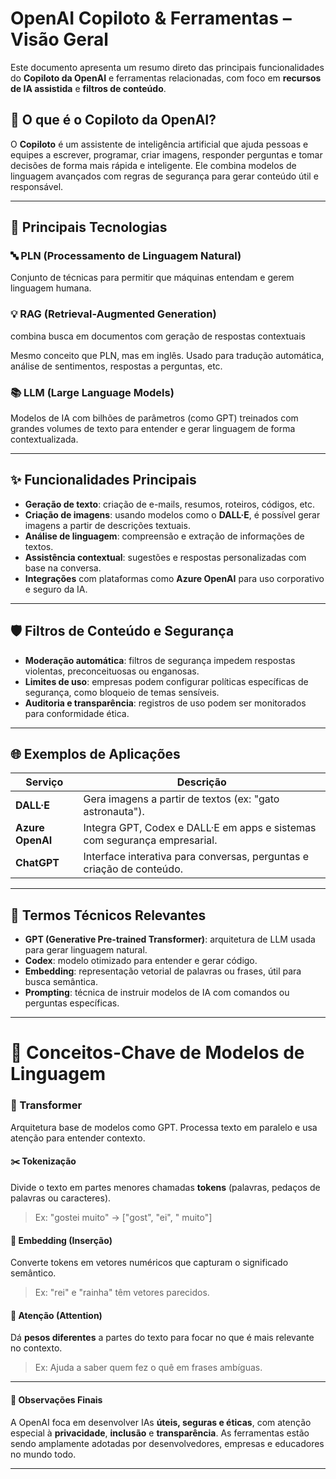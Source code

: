 # OpenAI Copiloto & Ferramentas – Visão Geral

Este documento apresenta um resumo direto das principais funcionalidades do **Copiloto da OpenAI** e ferramentas relacionadas, com foco em **recursos de IA assistida** e **filtros de conteúdo**.

## 🚀 O que é o Copiloto da OpenAI?

O **Copiloto** é um assistente de inteligência artificial que ajuda pessoas e equipes a escrever, programar, criar imagens, responder perguntas e tomar decisões de forma mais rápida e inteligente. Ele combina modelos de linguagem avançados com regras de segurança para gerar conteúdo útil e responsável.

---

## 🧠 Principais Tecnologias

### 🔤 PLN (Processamento de Linguagem Natural)
Conjunto de técnicas para permitir que máquinas entendam e gerem linguagem humana.

### 💡 RAG (Retrieval-Augmented Generation)
combina busca em documentos com geração de respostas contextuais

Mesmo conceito que PLN, mas em inglês. Usado para tradução automática, análise de sentimentos, respostas a perguntas, etc.

### 📚 LLM (Large Language Models)
Modelos de IA com bilhões de parâmetros (como GPT) treinados com grandes volumes de texto para entender e gerar linguagem de forma contextualizada.

---

## ✨ Funcionalidades Principais

- **Geração de texto**: criação de e-mails, resumos, roteiros, códigos, etc.
- **Criação de imagens**: usando modelos como o **DALL·E**, é possível gerar imagens a partir de descrições textuais.
- **Análise de linguagem**: compreensão e extração de informações de textos.
- **Assistência contextual**: sugestões e respostas personalizadas com base na conversa.
- **Integrações** com plataformas como **Azure OpenAI** para uso corporativo e seguro da IA.

---

## 🛡️ Filtros de Conteúdo e Segurança

- **Moderação automática**: filtros de segurança impedem respostas violentas, preconceituosas ou enganosas.
- **Limites de uso**: empresas podem configurar políticas específicas de segurança, como bloqueio de temas sensíveis.
- **Auditoria e transparência**: registros de uso podem ser monitorados para conformidade ética.

---

## 🌐 Exemplos de Aplicações

| Serviço             | Descrição                                               |
|---------------------|----------------------------------------------------------|
| **DALL·E**          | Gera imagens a partir de textos (ex: "gato astronauta").  |
| **Azure OpenAI**    | Integra GPT, Codex e DALL·E em apps e sistemas com segurança empresarial. |
| **ChatGPT**         | Interface interativa para conversas, perguntas e criação de conteúdo. |

---

## 📘 Termos Técnicos Relevantes

- **GPT (Generative Pre-trained Transformer)**: arquitetura de LLM usada para gerar linguagem natural.
- **Codex**: modelo otimizado para entender e gerar código.
- **Embedding**: representação vetorial de palavras ou frases, útil para busca semântica.
- **Prompting**: técnica de instruir modelos de IA com comandos ou perguntas específicas.

---
# 🧠 Conceitos-Chave de Modelos de Linguagem

### 🔁 Transformer
Arquitetura base de modelos como GPT. Processa texto em paralelo e usa atenção para entender contexto.

#### ✂️ Tokenização
Divide o texto em partes menores chamadas **tokens** (palavras, pedaços de palavras ou caracteres).

> Ex: "gostei muito" → ["gost", "ei", " muito"]

#### 🔢 Embedding (Inserção)
Converte tokens em vetores numéricos que capturam o significado semântico.

> Ex: "rei" e "rainha" têm vetores parecidos.

#### 🎯 Atenção (Attention)
Dá **pesos diferentes** a partes do texto para focar no que é mais relevante no contexto.

> Ex: Ajuda a saber quem fez o quê em frases ambíguas.
---

#### 📌 Observações Finais

A OpenAI foca em desenvolver IAs **úteis, seguras e éticas**, com atenção especial à **privacidade**, **inclusão** e **transparência**. As ferramentas estão sendo amplamente adotadas por desenvolvedores, empresas e educadores no mundo todo.

---


